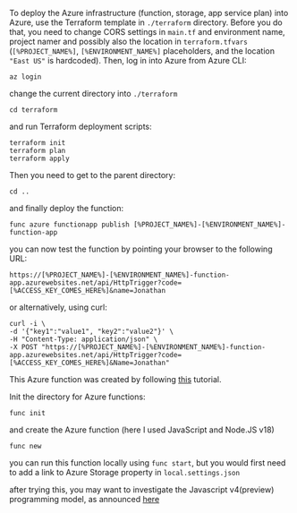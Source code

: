 To deploy the Azure infrastructure (function, storage, app service plan) into Azure, use the Terraform template in ```./terraform``` directory. Before you do that, you need to change CORS settings in ```main.tf``` and environment name, project namer and possibly also the location in ```terraform.tfvars``` (```[%PROJECT_NAME%]```, ```[%ENVIRONMENT_NAME%]``` placeholders, and the location ```"East US"``` is hardcoded). Then, log in into Azure from Azure CLI:
```
az login
```

change the current directory into ```./terraform```
```
cd terraform
```
and run Terraform deployment scripts:
```
terraform init
terraform plan
terraform apply
```

Then you need to get to the parent directory:
```
cd ..
```
and finally deploy the function:
```
func azure functionapp publish [%PROJECT_NAME%]-[%ENVIRONMENT_NAME%]-function-app
```

you can now test the function by pointing your browser to the following URL:
```
https://[%PROJECT_NAME%]-[%ENVIRONMENT_NAME%]-function-app.azurewebsites.net/api/HttpTrigger?code=[%ACCESS_KEY_COMES_HERE%]&name=Jonathan
```
or alternatively, using curl:
```
curl -i \
-d '{"key1":"value1", "key2":"value2"}' \
-H "Content-Type: application/json" \
-X POST "https://[%PROJECT_NAME%]-[%ENVIRONMENT_NAME%]-function-app.azurewebsites.net/api/HttpTrigger?code=[%ACCESS_KEY_COMES_HERE%]&Name=Jonathan"
```

This Azure function was created by following [this](https://learn.microsoft.com/en-us/azure/azure-functions/create-first-function-cli-node?pivots=nodejs-model-v3&tabs=azure-cli%2Cbrowser) tutorial.

Init the directory for Azure functions:
```
func init
```
and create the Azure function (here I used JavaScript and Node.JS v18)
```
func new
```
you can run this function locally using ```func start```, but you would first need to add a link to Azure Storage property in ```local.settings.json```

after trying this, you may want to investigate the Javascript v4(preview) programming model, as announced [here](https://techcommunity.microsoft.com/t5/apps-on-azure-blog/azure-functions-version-4-of-the-node-js-programming-model-is-in/ba-p/3773541)